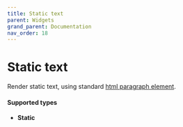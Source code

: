 ```yaml
---
title: Static text
parent: Widgets
grand_parent: Documentation
nav_order: 18
---
```


# Static text

Render static text, using standard [html paragraph element](https://developer.mozilla.org/en-US/docs/Web/HTML/Element/p).

#### Supported types
- **Static**